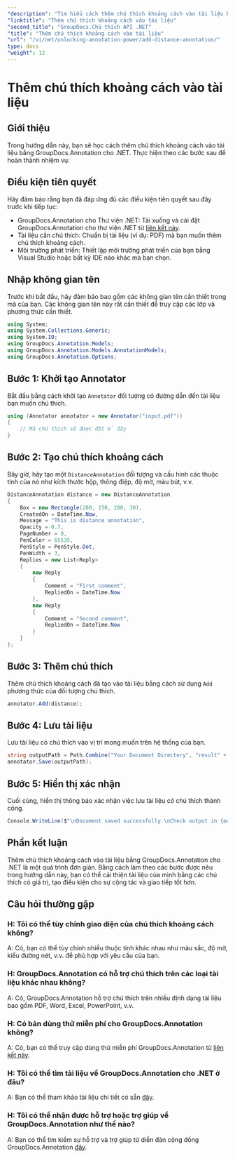 ```yaml
---
"description": "Tìm hiểu cách thêm chú thích khoảng cách vào tài liệu bằng GroupDocs.Annotation cho .NET. Tăng cường cộng tác và giao tiếp dễ dàng."
"linktitle": "Thêm chú thích khoảng cách vào tài liệu"
"second_title": "GroupDocs.Chú thích API .NET"
"title": "Thêm chú thích khoảng cách vào tài liệu"
"url": "/vi/net/unlocking-annotation-power/add-distance-annotation/"
type: docs
"weight": 12
---
```


# Thêm chú thích khoảng cách vào tài liệu

## Giới thiệu
Trong hướng dẫn này, bạn sẽ học cách thêm chú thích khoảng cách vào tài liệu bằng GroupDocs.Annotation cho .NET. Thực hiện theo các bước sau để hoàn thành nhiệm vụ:
## Điều kiện tiên quyết

Hãy đảm bảo rằng bạn đã đáp ứng đủ các điều kiện tiên quyết sau đây trước khi tiếp tục:

- GroupDocs.Annotation cho Thư viện .NET: Tải xuống và cài đặt GroupDocs.Annotation cho thư viện .NET từ [liên kết này](https://releases.groupdocs.com/annotation/net/).
- Tài liệu cần chú thích: Chuẩn bị tài liệu (ví dụ: PDF) mà bạn muốn thêm chú thích khoảng cách.
- Môi trường phát triển: Thiết lập môi trường phát triển của bạn bằng Visual Studio hoặc bất kỳ IDE nào khác mà bạn chọn.

## Nhập không gian tên

Trước khi bắt đầu, hãy đảm bảo bao gồm các không gian tên cần thiết trong mã của bạn. Các không gian tên này rất cần thiết để truy cập các lớp và phương thức cần thiết.

```csharp
using System;
using System.Collections.Generic;
using System.IO;
using GroupDocs.Annotation.Models;
using GroupDocs.Annotation.Models.AnnotationModels;
using GroupDocs.Annotation.Options;
```


## Bước 1: Khởi tạo Annotator

Bắt đầu bằng cách khởi tạo `Annotator` đối tượng có đường dẫn đến tài liệu bạn muốn chú thích.

```csharp
using (Annotator annotator = new Annotator("input.pdf"))
{
    // Mã chú thích sẽ được đặt ở đây
}
```

## Bước 2: Tạo chú thích khoảng cách

Bây giờ, hãy tạo một `DistanceAnnotation` đối tượng và cấu hình các thuộc tính của nó như kích thước hộp, thông điệp, độ mờ, màu bút, v.v.

```csharp
DistanceAnnotation distance = new DistanceAnnotation
{
    Box = new Rectangle(200, 150, 200, 30),
    CreatedOn = DateTime.Now,
    Message = "This is distance annotation",
    Opacity = 0.7,
    PageNumber = 0,
    PenColor = 65535,
    PenStyle = PenStyle.Dot,
    PenWidth = 3,
    Replies = new List<Reply>
    {
        new Reply
        {
            Comment = "First comment",
            RepliedOn = DateTime.Now
        },
        new Reply
        {
            Comment = "Second comment",
            RepliedOn = DateTime.Now
        }
    }
};
```

## Bước 3: Thêm chú thích

Thêm chú thích khoảng cách đã tạo vào tài liệu bằng cách sử dụng `Add` phương thức của đối tượng chú thích.

```csharp
annotator.Add(distance);
```

## Bước 4: Lưu tài liệu

Lưu tài liệu có chú thích vào vị trí mong muốn trên hệ thống của bạn.

```csharp
string outputPath = Path.Combine("Your Document Directory", "result" + Path.GetExtension("input.pdf"));
annotator.Save(outputPath);
```

## Bước 5: Hiển thị xác nhận

Cuối cùng, hiển thị thông báo xác nhận việc lưu tài liệu có chú thích thành công.

```csharp
Console.WriteLine($"\nDocument saved successfully.\nCheck output in {outputPath}.");
```

## Phần kết luận

Thêm chú thích khoảng cách vào tài liệu bằng GroupDocs.Annotation cho .NET là một quá trình đơn giản. Bằng cách làm theo các bước được nêu trong hướng dẫn này, bạn có thể cải thiện tài liệu của mình bằng các chú thích có giá trị, tạo điều kiện cho sự cộng tác và giao tiếp tốt hơn.

## Câu hỏi thường gặp

### H: Tôi có thể tùy chỉnh giao diện của chú thích khoảng cách không?

A: Có, bạn có thể tùy chỉnh nhiều thuộc tính khác nhau như màu sắc, độ mờ, kiểu đường nét, v.v. để phù hợp với yêu cầu của bạn.

### H: GroupDocs.Annotation có hỗ trợ chú thích trên các loại tài liệu khác nhau không?

A: Có, GroupDocs.Annotation hỗ trợ chú thích trên nhiều định dạng tài liệu bao gồm PDF, Word, Excel, PowerPoint, v.v.

### H: Có bản dùng thử miễn phí cho GroupDocs.Annotation không?

A: Có, bạn có thể truy cập dùng thử miễn phí GroupDocs.Annotation từ [liên kết này](https://releases.groupdocs.com/).

### H: Tôi có thể tìm tài liệu về GroupDocs.Annotation cho .NET ở đâu?

A: Bạn có thể tham khảo tài liệu chi tiết có sẵn [đây](https://tutorials.groupdocs.com/annotation/net/).

### H: Tôi có thể nhận được hỗ trợ hoặc trợ giúp về GroupDocs.Annotation như thế nào?

A: Bạn có thể tìm kiếm sự hỗ trợ và trợ giúp từ diễn đàn cộng đồng GroupDocs.Annotation [đây](https://forum.groupdocs.com/c/annotation/10).
